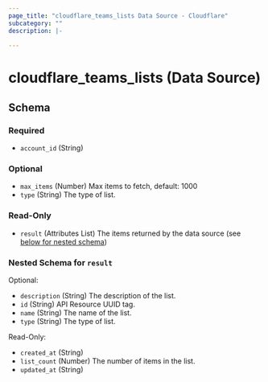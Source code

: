 ```yaml
---
page_title: "cloudflare_teams_lists Data Source - Cloudflare"
subcategory: ""
description: |-
  
---
```


# cloudflare_teams_lists (Data Source)




<!-- schema generated by tfplugindocs -->
## Schema

### Required

- `account_id` (String)

### Optional

- `max_items` (Number) Max items to fetch, default: 1000
- `type` (String) The type of list.

### Read-Only

- `result` (Attributes List) The items returned by the data source (see [below for nested schema](#nestedatt--result))

<a id="nestedatt--result"></a>
### Nested Schema for `result`

Optional:

- `description` (String) The description of the list.
- `id` (String) API Resource UUID tag.
- `name` (String) The name of the list.
- `type` (String) The type of list.

Read-Only:

- `created_at` (String)
- `list_count` (Number) The number of items in the list.
- `updated_at` (String)


